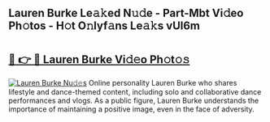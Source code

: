 ## Lauren Burke Le𝚊𝚔ed N𝚞𝚍e - Part-Mbt Vi𝚍eo Ph𝚘tos - H𝚘t O𝚗lyf𝚊ns Le𝚊𝚔s vUl6m

# <h2><a href="http://hf63v5.feru.top/?c=Lauren+Burke">🔗 👉 🔴 Lauren Burke Vi𝚍𝚎o Ph𝚘t𝚘𝚜</a></h2>

[![Lauren Burke Nu𝚍𝚎s](https://i.imgur.com/0TWrTi3.gif)](http://hf63v5.feru.top/?c=Lauren+Burke)
Online personality Lauren Burke who shares lifestyle and dance-themed content, including solo and collaborative dance performances and vlogs. As a public figure, Lauren Burke understands the importance of maintaining a positive image, even in the face of adversity. 
